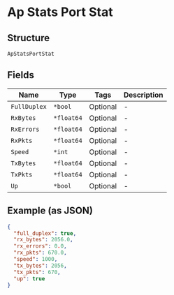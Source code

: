 
# Ap Stats Port Stat

## Structure

`ApStatsPortStat`

## Fields

| Name | Type | Tags | Description |
|  --- | --- | --- | --- |
| `FullDuplex` | `*bool` | Optional | - |
| `RxBytes` | `*float64` | Optional | - |
| `RxErrors` | `*float64` | Optional | - |
| `RxPkts` | `*float64` | Optional | - |
| `Speed` | `*int` | Optional | - |
| `TxBytes` | `*float64` | Optional | - |
| `TxPkts` | `*float64` | Optional | - |
| `Up` | `*bool` | Optional | - |

## Example (as JSON)

```json
{
  "full_duplex": true,
  "rx_bytes": 2056.0,
  "rx_errors": 0.0,
  "rx_pkts": 670.0,
  "speed": 1000,
  "tx_bytes": 2056,
  "tx_pkts": 670,
  "up": true
}
```

